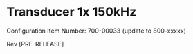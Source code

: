 # Transducer 1x 150kHz
Configuration Item Number: 700-00033 (update to 800-xxxxx)

Rev [PRE-RELEASE]